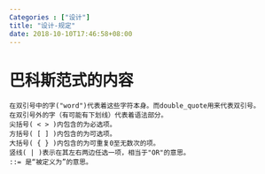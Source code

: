 ```yaml
---
Categories : ["设计"]
title: "设计-规定"
date: 2018-10-10T17:46:58+08:00
---
```



# 巴科斯范式的内容
    在双引号中的字("word")代表着这些字符本身。而double_quote用来代表双引号。
    在双引号外的字（有可能有下划线）代表着语法部分。
    尖括号( < > )内包含的为必选项。
    方括号( [ ] )内包含的为可选项。
    大括号( { } )内包含的为可重复0至无数次的项。
    竖线( | )表示在其左右两边任选一项，相当于"OR"的意思。
    ::= 是“被定义为”的意思。